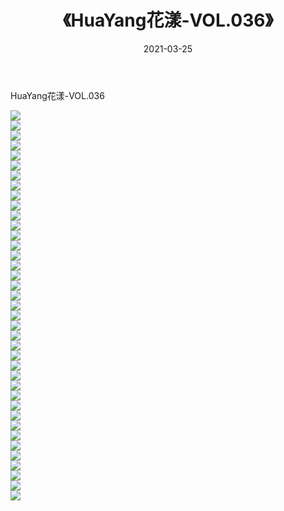 ﻿---
layout: post
title:  《HuaYang花漾-VOL.036》
date:   2021-03-25
img: http://img.660000.xyz/Sharelink/网络美图/2021/HuaYang花漾-VOL.036/000.jpg
categories: [美女, 清纯, 唯美]
---

HuaYang花漾-VOL.036

  ![](http://img.660000.xyz/Sharelink/网络美图/2021/HuaYang花漾-VOL.036/001.jpg) <br> ![](http://img.660000.xyz/Sharelink/网络美图/2021/HuaYang花漾-VOL.036/002.jpg) <br> ![](http://img.660000.xyz/Sharelink/网络美图/2021/HuaYang花漾-VOL.036/003.jpg) <br> ![](http://img.660000.xyz/Sharelink/网络美图/2021/HuaYang花漾-VOL.036/004.jpg) <br> ![](http://img.660000.xyz/Sharelink/网络美图/2021/HuaYang花漾-VOL.036/005.jpg) <br> ![](http://img.660000.xyz/Sharelink/网络美图/2021/HuaYang花漾-VOL.036/006.jpg) <br> ![](http://img.660000.xyz/Sharelink/网络美图/2021/HuaYang花漾-VOL.036/007.jpg) <br> ![](http://img.660000.xyz/Sharelink/网络美图/2021/HuaYang花漾-VOL.036/008.jpg) <br> ![](http://img.660000.xyz/Sharelink/网络美图/2021/HuaYang花漾-VOL.036/009.jpg) <br> ![](http://img.660000.xyz/Sharelink/网络美图/2021/HuaYang花漾-VOL.036/010.jpg) <br> ![](http://img.660000.xyz/Sharelink/网络美图/2021/HuaYang花漾-VOL.036/011.jpg) <br> ![](http://img.660000.xyz/Sharelink/网络美图/2021/HuaYang花漾-VOL.036/012.jpg) <br> ![](http://img.660000.xyz/Sharelink/网络美图/2021/HuaYang花漾-VOL.036/013.jpg) <br> ![](http://img.660000.xyz/Sharelink/网络美图/2021/HuaYang花漾-VOL.036/014.jpg) <br> ![](http://img.660000.xyz/Sharelink/网络美图/2021/HuaYang花漾-VOL.036/015.jpg) <br> ![](http://img.660000.xyz/Sharelink/网络美图/2021/HuaYang花漾-VOL.036/016.jpg) <br> ![](http://img.660000.xyz/Sharelink/网络美图/2021/HuaYang花漾-VOL.036/017.jpg) <br> ![](http://img.660000.xyz/Sharelink/网络美图/2021/HuaYang花漾-VOL.036/018.jpg) <br> ![](http://img.660000.xyz/Sharelink/网络美图/2021/HuaYang花漾-VOL.036/019.jpg) <br> ![](http://img.660000.xyz/Sharelink/网络美图/2021/HuaYang花漾-VOL.036/020.jpg) <br> ![](http://img.660000.xyz/Sharelink/网络美图/2021/HuaYang花漾-VOL.036/021.jpg) <br> ![](http://img.660000.xyz/Sharelink/网络美图/2021/HuaYang花漾-VOL.036/022.jpg) <br> ![](http://img.660000.xyz/Sharelink/网络美图/2021/HuaYang花漾-VOL.036/023.jpg) <br> ![](http://img.660000.xyz/Sharelink/网络美图/2021/HuaYang花漾-VOL.036/024.jpg) <br> ![](http://img.660000.xyz/Sharelink/网络美图/2021/HuaYang花漾-VOL.036/025.jpg) <br> ![](http://img.660000.xyz/Sharelink/网络美图/2021/HuaYang花漾-VOL.036/026.jpg) <br> ![](http://img.660000.xyz/Sharelink/网络美图/2021/HuaYang花漾-VOL.036/027.jpg) <br> ![](http://img.660000.xyz/Sharelink/网络美图/2021/HuaYang花漾-VOL.036/028.jpg) <br> ![](http://img.660000.xyz/Sharelink/网络美图/2021/HuaYang花漾-VOL.036/029.jpg) <br> ![](http://img.660000.xyz/Sharelink/网络美图/2021/HuaYang花漾-VOL.036/030.jpg) <br> ![](http://img.660000.xyz/Sharelink/网络美图/2021/HuaYang花漾-VOL.036/031.jpg) <br> ![](http://img.660000.xyz/Sharelink/网络美图/2021/HuaYang花漾-VOL.036/032.jpg) <br> ![](http://img.660000.xyz/Sharelink/网络美图/2021/HuaYang花漾-VOL.036/033.jpg) <br> ![](http://img.660000.xyz/Sharelink/网络美图/2021/HuaYang花漾-VOL.036/034.jpg) <br> ![](http://img.660000.xyz/Sharelink/网络美图/2021/HuaYang花漾-VOL.036/035.jpg) <br> ![](http://img.660000.xyz/Sharelink/网络美图/2021/HuaYang花漾-VOL.036/036.jpg) <br> ![](http://img.660000.xyz/Sharelink/网络美图/2021/HuaYang花漾-VOL.036/037.jpg) <br> ![](http://img.660000.xyz/Sharelink/网络美图/2021/HuaYang花漾-VOL.036/038.jpg) <br> ![](http://img.660000.xyz/Sharelink/网络美图/2021/HuaYang花漾-VOL.036/039.jpg) <br>